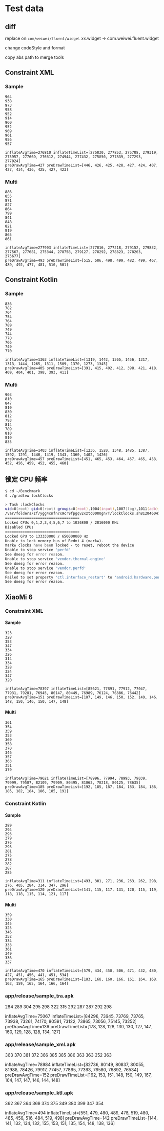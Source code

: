 # Test data

## diff

replace on `com/weiwei/fluent/widget` xx.widget -> com.weiwei.fluent.widget

change codeStyle and format

copy abs path to merge tools

## Constraint XML

### Sample

```
964
938
973
958
952
914
960
952
969
961
956
957
```

```
inflateAvgTime=276810 inflateTimeList=[275030, 277853, 275708, 279319, 275957, 277669, 276612, 274944, 277432, 275850, 277839, 277293, 277024]
preDrawAvgTime=427 preDrawTimeList=[446, 426, 425, 428, 427, 424, 407, 427, 434, 436, 425, 427, 423]
```

### Multi

```
886
855
871
827
864
799
841
848
821
819
865
861
```

```
inflateAvgTime=277903 inflateTimeList=[277016, 277218, 279152, 279832, 277567, 277681, 275844, 278758, 279127, 278292, 278323, 278263, 275677]
preDrawAvgTime=493 preDrawTimeList=[515, 506, 498, 499, 482, 499, 467, 489, 492, 477, 481, 510, 501]
```

## Constraint Kotlin

### Sample

```
836
782
764
754
764
789
749
744
770
766
749
770
```

```
inflateAvgTime=1363 inflateTimeList=[1319, 1442, 1365, 1456, 1317, 1313, 1444, 1265, 1311, 1509, 1370, 1273, 1345]
preDrawAvgTime=405 preDrawTimeList=[391, 415, 402, 412, 398, 421, 418, 409, 404, 401, 398, 393, 411]
```

### Multi

```
903
810
847
810
830
812
793
814
789
810
810
835
```

```
inflateAvgTime=1403 inflateTimeList=[1236, 1520, 1348, 1485, 1387, 1592, 1291, 1440, 1419, 1343, 1360, 1402, 1426]
preDrawAvgTime=457 preDrawTimeList=[451, 465, 453, 464, 457, 465, 453, 452, 456, 459, 452, 455, 460]
```

## 锁定 CPU 频率

```zsh
$ cd ~/Benchmark
$ ./gradlew lockClocks

> Task :lockClocks
uid=0(root) gid=0(root) groups=0(root),1004(input),1007(log),1011(adb),1015(sdcard_rw),1028(sdcard_r),1078(ext_data_rw),1079(ext_obb_rw),3001(net_bt_admin),3002(net_bt),3003(inet),3006(net_bw_stats),3009(readproc),3011(uhid) context=u:r:su:s0
/var/folders/zf/ygg4cnfn7x9cr9fpgqv2xztc0000gn/T/lockClocks.sh8120460470295479374.tmp: 1 file pushed, 0 skipped. 4.2 MB/s (9233 bytes in 0.002s)
==================================
Locked CPUs 0,1,2,3,4,5,6,7 to 1036800 / 2016000 KHz
Disabled CPUs
==================================
Locked GPU to 133330000 / 650000000 Hz
Unable to lock memory bus of Redmi 4 (markw).
markw clocks have been locked - to reset, reboot the device
Unable to stop service 'perfd'
See dmesg for error reason.
Unable to stop service 'vendor.thermal-engine'
See dmesg for error reason.
Unable to stop service 'vendor.perfd'
See dmesg for error reason.
Failed to set property 'ctl.interface_restart' to 'android.hardware.power@1.0::IPower/default'.
See dmesg for error reason.
```

## XiaoMi 6

### Constraint XML

#### Sample

```
323
328
353
347
334
326
314
334
328
324
347
320
```

```
inflateAvgTime=78397 inflateTimeList=[85621, 77891, 77912, 77047, 77931, 79281, 76945, 80147, 80449, 76989, 76124, 76386, 76442]
preDrawAvgTime=151 preDrawTimeList=[187, 149, 146, 150, 152, 149, 146, 148, 150, 146, 150, 147, 148]
```

#### Multi

```
361
354
359
353
369
358
370
346
357
363
351
379
```

```
inflateAvgTime=79621 inflateTimeList=[78996, 77994, 78993, 79039, 79999, 79507, 82109, 79909, 80495, 81063, 78218, 80125, 78635]
preDrawAvgTime=185 preDrawTimeList=[192, 185, 187, 184, 183, 184, 186, 185, 182, 184, 186, 185, 191]
```

### Constraint Kotlin

#### Sample

```
289
294
293
279
276
293
281
275
278
282
287
285
```

```
inflateAvgTime=311 inflateTimeList=[493, 301, 271, 236, 263, 262, 298, 276, 405, 284, 314, 347, 296]
preDrawAvgTime=120 preDrawTimeList=[141, 115, 117, 131, 120, 115, 119, 118, 118, 115, 114, 121, 117]
```

#### Multi

```
359
330
345
325
346
352
334
333
361
349
336
337
```

```
inflateAvgTime=470 inflateTimeList=[579, 434, 450, 506, 471, 432, 480, 427, 451, 456, 441, 451, 534]
preDrawAvgTime=165 preDrawTimeList=[183, 168, 160, 166, 161, 164, 168, 163, 159, 165, 164, 166, 164]
```

### app/release/sample_tra.apk

284 289 304 295 298 322 315 292 287 287 292 298

inflateAvgTime=75067 inflateTimeList=[84296, 73645, 73769, 73765, 73938, 73261, 74170, 80591, 73122, 73865, 73056, 75145, 73252]
preDrawAvgTime=136 preDrawTimeList=[178, 128, 128, 130, 130, 127, 147, 160, 129, 128, 128, 134, 127]

### app/release/sample_xml.apk

363 370 381 372 366 385 385 386 363 363 352 363

inflateAvgTime=78984 inflateTimeList=[82736, 80149, 80837, 80055, 81988, 78426, 79917, 77457, 77865, 77363, 76580, 76892, 76534]
preDrawAvgTime=152 preDrawTimeList=[162, 153, 151, 148, 150, 149, 167, 164, 147, 147, 146, 144, 148]

### app/release/sample_ktl.apk

362 367 364 369 374 375 349 380 399 347 354

inflateAvgTime=494 inflateTimeList=[551, 479, 480, 489, 478, 519, 480, 485, 456, 516, 484, 519, 498]
preDrawAvgTime=142 preDrawTimeList=[144, 141, 132, 134, 132, 155, 153, 151, 135, 154, 148, 138, 136]
